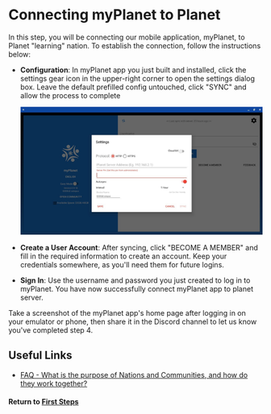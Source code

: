 # Connecting myPlanet to Planet

In this step, you will be connecting our mobile application, myPlanet, to Planet "learning" nation. To establish the connection, follow the instructions below:

- **Configuration**: In myPlanet app you just built and installed, click the settings gear icon in the upper-right corner to open the settings dialog box. Leave the default prefilled config untouched, click "SYNC" and allow the process to complete

  ![Server Address Popup Screenshot](image/mi-server-address-popup.png)

- **Create a User Account**: After syncing, click "BECOME A MEMBER" and fill in the required information to create an account. Keep your credentials somewhere, as you'll need them for future logins.

- **Sign In**: Use the username and password you just created to log in to myPlanet. You have now successfully connect myPlanet app to planet server.

Take a screenshot of the myPlanet app's home page after logging in on your emulator or phone, then share it in the Discord channel to let us know you've completed step 4.

## Useful Links

- [FAQ - What is the purpose of Nations and Communities, and how do they work together?](https://open-learning-exchange.github.io/#!pages/mi/mi-faq.md##Q11:_What_is_the_purpose_of_Nations_and_Communities,_and_how_do_they_work_together?)

#### Return to [First Steps](mi-10-steps.md#Step_4_-_Connect_myPlanet_app_to_Planet)
